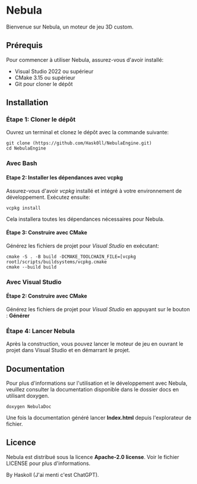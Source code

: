 # Nebula

Bienvenue sur Nebula, un moteur de jeu 3D custom.

## Prérequis
Pour commencer à utiliser Nebula, assurez-vous d'avoir installé:

- Visual Studio 2022 ou supérieur
- CMake 3.15 ou supérieur
- Git pour cloner le dépôt

## Installation
### Étape 1: Cloner le dépôt
Ouvrez un terminal et clonez le dépôt avec la commande suivante:

```
git clone (https://github.com/Hask0ll/NebulaEngine.git)
cd NebulaEngine
```
### Avec Bash

#### Etape 2: Installer les dépendances avec vcpkg
Assurez-vous d'avoir *vcpkg* installé et intégré à votre environnement de développement. Exécutez ensuite:

```
vcpkg install
```

Cela installera toutes les dépendances nécessaires pour Nebula.

#### Étape 3: Construire avec CMake
Générez les fichiers de projet pour *Visual* *Studio* en exécutant:

```
cmake -S . -B build -DCMAKE_TOOLCHAIN_FILE=[vcpkg root]/scripts/buildsystems/vcpkg.cmake
cmake --build build
```

### Avec Visual Studio

#### Étape 2: Construire avec CMake
Générez les fichiers de projet pour *Visual* *Studio* en appuyant sur le bouton : **Générer**

### Étape 4: Lancer Nebula
Après la construction, vous pouvez lancer le moteur de jeu en ouvrant le projet dans Visual Studio et en démarrant le projet.

## Documentation
Pour plus d'informations sur l'utilisation et le développement avec Nebula, veuillez consulter la documentation disponible dans le dossier docs en utilisant doxygen.
```
doxygen NebulaDoc
```

Une fois la documentation généré lancer **Index.html** depuis l'explorateur de fichier.

## Licence
Nebula est distribué sous la licence **Apache-2.0 license**. Voir le fichier LICENSE pour plus d'informations.

By Haskoll (J'ai menti c'est ChatGPT).
